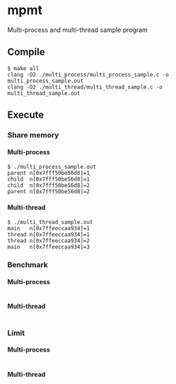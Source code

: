 # mpmt

Multi-process and multi-thread sample program

## Compile

```shell
$ make all
clang -O2 ./multi_process/multi_process_sample.c -o multi_process_sample.out
clang -O2 ./multi_thread/multi_thread_sample.c -o multi_thread_sample.out
```

## Execute

### Share memory

#### Multi-process

```shell
$ ./multi_process_sample.out
parent n[0x7fff50be56d8]=1
child  n[0x7fff50be56d8]=1
child  n[0x7fff50be56d8]=2
parent n[0x7fff50be56d8]=2
```

#### Multi-thread

```shell
$ ./multi_thread_sample.out
main   n[0x7ffeeccaa934]=1
thread n[0x7ffeeccaa934]=1
thread n[0x7ffeeccaa934]=2
main   n[0x7ffeeccaa934]=3
```

### Benchmark

#### Multi-process

```shell
```

#### Multi-thread

```shell
```

### Limit

#### Multi-process

```shell
```

#### Multi-thread

```shell
```
